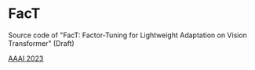 # FacT

Source code of "FacT: Factor-Tuning for Lightweight Adaptation on Vision Transformer" (Draft)

[AAAI 2023](https://github.com/JieShibo/PETL-ViT/blob/main/FacT/pdf.pdf) 
